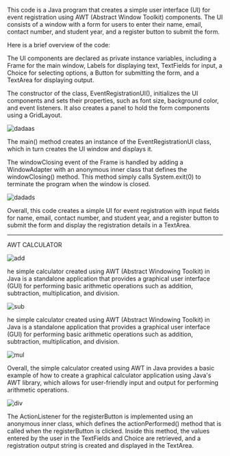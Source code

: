 This code is a Java program that creates a simple user interface (UI) for event registration using AWT (Abstract Window Toolkit) components. The UI consists of a window with a form for users to enter their name, email, contact number, and student year, and a register button to submit the form.

Here is a brief overview of the code:

The UI components are declared as private instance variables, including a Frame for the main window, Labels for displaying text, TextFields for input, a Choice for selecting options, a Button for submitting the form, and a TextArea for displaying output.

The constructor of the class, EventRegistrationUI(), initializes the UI components and sets their properties, such as font size, background color, and event listeners. It also creates a panel to hold the form components using a GridLayout.


![dadaas](https://user-images.githubusercontent.com/128981674/231796702-eb656455-5b95-4180-ac63-356528f36d33.PNG)



The main() method creates an instance of the EventRegistrationUI class, which in turn creates the UI window and displays it.

The windowClosing event of the Frame is handled by adding a WindowAdapter with an anonymous inner class that defines the windowClosing() method. This method simply calls System.exit(0) to terminate the program when the window is closed.


![dadads](https://user-images.githubusercontent.com/128981674/231796733-3186eb2c-329a-4e4a-8693-76042cf2f1e8.PNG)




Overall, this code creates a simple UI for event registration with input fields for name, email, contact number, and student year, and a register button to submit the form and display the registration details in a TextArea.



-----------------------------------------------------------------------------------------------------------------------------------------------------------------------


 
AWT CALCULATOR


![add](https://user-images.githubusercontent.com/128981674/232272077-fdac2d9d-c8f3-4f73-94a4-0f7ab830322d.PNG)



he simple calculator created using AWT (Abstract Windowing Toolkit) in Java is a standalone application that provides a graphical user interface (GUI) for performing basic arithmetic operations such as addition, subtraction, multiplication, and division. 



![sub](https://user-images.githubusercontent.com/128981674/232272081-06fb1355-8c86-4b0d-8eca-a96003ea45eb.PNG)



he simple calculator created using AWT (Abstract Windowing Toolkit) in Java is a standalone application that provides a graphical user interface (GUI) for performing basic arithmetic operations such as addition, subtraction, multiplication, and division. 


![mul](https://user-images.githubusercontent.com/128981674/232272082-b995e657-c221-485a-873f-61f3103607fb.PNG)



Overall, the simple calculator created using AWT in Java provides a basic example of how to create a graphical calculator application using Java's AWT library, which allows for user-friendly input and output for performing arithmetic operations.


![div](https://user-images.githubusercontent.com/128981674/232272093-c7df28bd-81ec-4c0e-a3e3-28ab0b8ca4df.PNG)




The ActionListener for the registerButton is implemented using an anonymous inner class, which defines the actionPerformed() method that is called when the registerButton is clicked. Inside this method, the values entered by the user in the TextFields and Choice are retrieved, and a registration output string is created and displayed in the TextArea.
